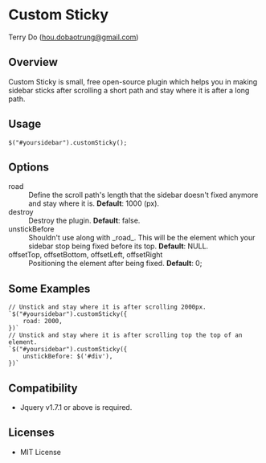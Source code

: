 # Custom Sticky
Terry Do (hou.dobaotrung@gmail.com)

## Overview
Custom Sticky is small, free open-source plugin which helps you in making sidebar sticks after scrolling a short path and stay where it is after a long path.

## Usage
	$("#yoursidebar").customSticky();

## Options    

<dl>
  <dt>road</dt>
  <dd>Define the scroll path's length that the sidebar doesn't fixed anymore and stay where it is. <b>Default</b>: 1000 (px).</dd>
  
  <dt>destroy</dt>
  <dd>Destroy the plugin. <b>Default</b>: false.</dd>
  
  <dt>unstickBefore</dt>
  <dd>Shouldn't use along with _road_. This will be the element which your sidebar stop being fixed before its top. <b>Default</b>: NULL.</dd>

  <dt>offsetTop, offsetBottom, offsetLeft, offsetRight</dt>
  <dd>Positioning the element after being fixed. <b>Default</b>: 0;</dd>
</dl>

## Some Examples    
	// Unstick and stay where it is after scrolling 2000px.
	`$("#yoursidebar").customSticky({
    	road: 2000,
    })`
    // Unstick and stay where it is after scrolling top the top of an element.
    `$("#yoursidebar").customSticky({
    	unstickBefore: $('#div'),
    })`
    
## Compatibility
* Jquery v1.7.1 or above is required.
    
## Licenses
* MIT License